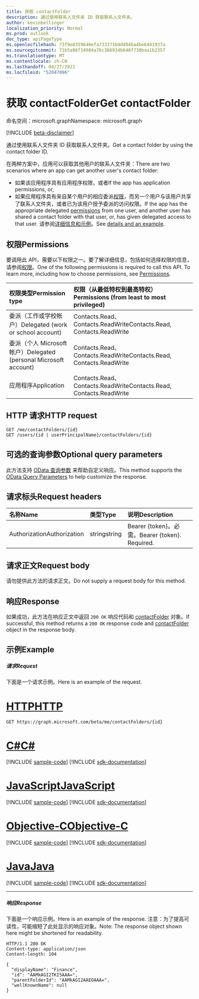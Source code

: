 ```yaml
---
title: 获取 contactFolder
description: 通过使用联系人文件夹 ID 获取联系人文件夹。
author: kevinbellinger
localization_priority: Normal
ms.prod: outlook
doc_type: apiPageType
ms.openlocfilehash: 73f9e8359640efa733371b9dd04ba4be6491937a
ms.sourcegitcommit: 71b5a96f14984a76c386934b648f730baa1b2357
ms.translationtype: MT
ms.contentlocale: zh-CN
ms.lasthandoff: 04/27/2021
ms.locfileid: "52047096"
---
```

# <a name="get-contactfolder"></a><span data-ttu-id="d81b5-103">获取 contactFolder</span><span class="sxs-lookup"><span data-stu-id="d81b5-103">Get contactFolder</span></span>

<span data-ttu-id="d81b5-104">命名空间：microsoft.graph</span><span class="sxs-lookup"><span data-stu-id="d81b5-104">Namespace: microsoft.graph</span></span>

[!INCLUDE [beta-disclaimer](../../includes/beta-disclaimer.md)]

<span data-ttu-id="d81b5-105">通过使用联系人文件夹 ID 获取联系人文件夹。</span><span class="sxs-lookup"><span data-stu-id="d81b5-105">Get a contact folder by using the contact folder ID.</span></span>

<span data-ttu-id="d81b5-106">在两种方案中，应用可以获取其他用户的联系人文件夹：</span><span class="sxs-lookup"><span data-stu-id="d81b5-106">There are two scenarios where an app can get another user's contact folder:</span></span>

* <span data-ttu-id="d81b5-107">如果该应用程序具有应用程序权限，或者</span><span class="sxs-lookup"><span data-stu-id="d81b5-107">If the app has application permissions, or,</span></span>
* <span data-ttu-id="d81b5-108">如果应用程序具有来自某个用户的相应委派[权限](#permissions)，而另一个用户与该用户共享了联系人文件夹，或者已为该用户授予委派的访问权限。</span><span class="sxs-lookup"><span data-stu-id="d81b5-108">If the app has the appropriate delegated [permissions](#permissions) from one user, and another user has shared a contact folder with that user, or, has given delegated access to that user.</span></span> <span data-ttu-id="d81b5-109">请参阅[详细信息和示例](/graph/outlook-get-shared-contacts-folders)。</span><span class="sxs-lookup"><span data-stu-id="d81b5-109">See [details and an example](/graph/outlook-get-shared-contacts-folders).</span></span>


## <a name="permissions"></a><span data-ttu-id="d81b5-110">权限</span><span class="sxs-lookup"><span data-stu-id="d81b5-110">Permissions</span></span>
<span data-ttu-id="d81b5-p102">要调用此 API，需要以下权限之一。要了解详细信息，包括如何选择权限的信息，请参阅[权限](/graph/permissions-reference)。</span><span class="sxs-lookup"><span data-stu-id="d81b5-p102">One of the following permissions is required to call this API. To learn more, including how to choose permissions, see [Permissions](/graph/permissions-reference).</span></span>

|<span data-ttu-id="d81b5-113">权限类型</span><span class="sxs-lookup"><span data-stu-id="d81b5-113">Permission type</span></span>      | <span data-ttu-id="d81b5-114">权限（从最低特权到最高特权）</span><span class="sxs-lookup"><span data-stu-id="d81b5-114">Permissions (from least to most privileged)</span></span>              |
|:--------------------|:---------------------------------------------------------|
|<span data-ttu-id="d81b5-115">委派（工作或学校帐户）</span><span class="sxs-lookup"><span data-stu-id="d81b5-115">Delegated (work or school account)</span></span> | <span data-ttu-id="d81b5-116">Contacts.Read、Contacts.ReadWrite</span><span class="sxs-lookup"><span data-stu-id="d81b5-116">Contacts.Read, Contacts.ReadWrite</span></span>    |
|<span data-ttu-id="d81b5-117">委派（个人 Microsoft 帐户）</span><span class="sxs-lookup"><span data-stu-id="d81b5-117">Delegated (personal Microsoft account)</span></span> | <span data-ttu-id="d81b5-118">Contacts.Read、Contacts.ReadWrite</span><span class="sxs-lookup"><span data-stu-id="d81b5-118">Contacts.Read, Contacts.ReadWrite</span></span>    |
|<span data-ttu-id="d81b5-119">应用程序</span><span class="sxs-lookup"><span data-stu-id="d81b5-119">Application</span></span> | <span data-ttu-id="d81b5-120">Contacts.Read、Contacts.ReadWrite</span><span class="sxs-lookup"><span data-stu-id="d81b5-120">Contacts.Read, Contacts.ReadWrite</span></span> |

## <a name="http-request"></a><span data-ttu-id="d81b5-121">HTTP 请求</span><span class="sxs-lookup"><span data-stu-id="d81b5-121">HTTP request</span></span>
<!-- { "blockType": "ignored" } -->
```http
GET /me/contactFolders/{id}
GET /users/{id | userPrincipalName}/contactFolders/{id}
```
## <a name="optional-query-parameters"></a><span data-ttu-id="d81b5-122">可选的查询参数</span><span class="sxs-lookup"><span data-stu-id="d81b5-122">Optional query parameters</span></span>
<span data-ttu-id="d81b5-123">此方法支持 [OData 查询参数](/graph/query-parameters) 来帮助自定义响应。</span><span class="sxs-lookup"><span data-stu-id="d81b5-123">This method supports the [OData Query Parameters](/graph/query-parameters) to help customize the response.</span></span>
## <a name="request-headers"></a><span data-ttu-id="d81b5-124">请求标头</span><span class="sxs-lookup"><span data-stu-id="d81b5-124">Request headers</span></span>
| <span data-ttu-id="d81b5-125">名称</span><span class="sxs-lookup"><span data-stu-id="d81b5-125">Name</span></span>       | <span data-ttu-id="d81b5-126">类型</span><span class="sxs-lookup"><span data-stu-id="d81b5-126">Type</span></span> | <span data-ttu-id="d81b5-127">说明</span><span class="sxs-lookup"><span data-stu-id="d81b5-127">Description</span></span>|
|:-----------|:------|:----------|
| <span data-ttu-id="d81b5-128">Authorization</span><span class="sxs-lookup"><span data-stu-id="d81b5-128">Authorization</span></span>  | <span data-ttu-id="d81b5-129">string</span><span class="sxs-lookup"><span data-stu-id="d81b5-129">string</span></span>  | <span data-ttu-id="d81b5-p103">Bearer {token}。必需。</span><span class="sxs-lookup"><span data-stu-id="d81b5-p103">Bearer {token}. Required.</span></span> |

## <a name="request-body"></a><span data-ttu-id="d81b5-132">请求正文</span><span class="sxs-lookup"><span data-stu-id="d81b5-132">Request body</span></span>
<span data-ttu-id="d81b5-133">请勿提供此方法的请求正文。</span><span class="sxs-lookup"><span data-stu-id="d81b5-133">Do not supply a request body for this method.</span></span>

## <a name="response"></a><span data-ttu-id="d81b5-134">响应</span><span class="sxs-lookup"><span data-stu-id="d81b5-134">Response</span></span>

<span data-ttu-id="d81b5-135">如果成功，此方法在响应正文中返回 `200 OK` 响应代码和 [contactFolder](../resources/contactfolder.md) 对象。</span><span class="sxs-lookup"><span data-stu-id="d81b5-135">If successful, this method returns a `200 OK` response code and [contactFolder](../resources/contactfolder.md) object in the response body.</span></span>
## <a name="example"></a><span data-ttu-id="d81b5-136">示例</span><span class="sxs-lookup"><span data-stu-id="d81b5-136">Example</span></span>
##### <a name="request"></a><span data-ttu-id="d81b5-137">请求</span><span class="sxs-lookup"><span data-stu-id="d81b5-137">Request</span></span>
<span data-ttu-id="d81b5-138">下面是一个请求示例。</span><span class="sxs-lookup"><span data-stu-id="d81b5-138">Here is an example of the request.</span></span>

# <a name="http"></a>[<span data-ttu-id="d81b5-139">HTTP</span><span class="sxs-lookup"><span data-stu-id="d81b5-139">HTTP</span></span>](#tab/http)
<!-- {
  "blockType": "request",
  "name": "get_contactfolder"
}-->
```msgraph-interactive
GET https://graph.microsoft.com/beta/me/contactFolders/{id}
```
# <a name="c"></a>[<span data-ttu-id="d81b5-140">C#</span><span class="sxs-lookup"><span data-stu-id="d81b5-140">C#</span></span>](#tab/csharp)
[!INCLUDE [sample-code](../includes/snippets/csharp/get-contactfolder-csharp-snippets.md)]
[!INCLUDE [sdk-documentation](../includes/snippets/snippets-sdk-documentation-link.md)]

# <a name="javascript"></a>[<span data-ttu-id="d81b5-141">JavaScript</span><span class="sxs-lookup"><span data-stu-id="d81b5-141">JavaScript</span></span>](#tab/javascript)
[!INCLUDE [sample-code](../includes/snippets/javascript/get-contactfolder-javascript-snippets.md)]
[!INCLUDE [sdk-documentation](../includes/snippets/snippets-sdk-documentation-link.md)]

# <a name="objective-c"></a>[<span data-ttu-id="d81b5-142">Objective-C</span><span class="sxs-lookup"><span data-stu-id="d81b5-142">Objective-C</span></span>](#tab/objc)
[!INCLUDE [sample-code](../includes/snippets/objc/get-contactfolder-objc-snippets.md)]
[!INCLUDE [sdk-documentation](../includes/snippets/snippets-sdk-documentation-link.md)]

# <a name="java"></a>[<span data-ttu-id="d81b5-143">Java</span><span class="sxs-lookup"><span data-stu-id="d81b5-143">Java</span></span>](#tab/java)
[!INCLUDE [sample-code](../includes/snippets/java/get-contactfolder-java-snippets.md)]
[!INCLUDE [sdk-documentation](../includes/snippets/snippets-sdk-documentation-link.md)]

---

##### <a name="response"></a><span data-ttu-id="d81b5-144">响应</span><span class="sxs-lookup"><span data-stu-id="d81b5-144">Response</span></span>
<span data-ttu-id="d81b5-145">下面是一个响应示例。</span><span class="sxs-lookup"><span data-stu-id="d81b5-145">Here is an example of the response.</span></span> <span data-ttu-id="d81b5-146">注意：为了提高可读性，可能缩短了此处显示的响应对象。</span><span class="sxs-lookup"><span data-stu-id="d81b5-146">Note: The response object shown here might be shortened for readability.</span></span>
<!-- {
  "blockType": "response",
  "truncated": true,
  "@odata.type": "microsoft.graph.contactFolder"
} -->
```http
HTTP/1.1 200 OK
Content-type: application/json
Content-length: 104

{
  "displayName": "Finance",
  "id": "AAMkAGI2TKI5AAA=",
  "parentFolderId": "AAMkAGI2AAEOAAA=",
  "wellKnownName": null
}
```

<!-- uuid: 8fcb5dbc-d5aa-4681-8e31-b001d5168d79
2015-10-25 14:57:30 UTC -->
<!--
{
  "type": "#page.annotation",
  "description": "Get contactFolder",
  "keywords": "",
  "section": "documentation",
  "tocPath": "",
  "suppressions": [
  ]
}
-->
